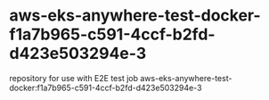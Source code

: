 # aws-eks-anywhere-test-docker-f1a7b965-c591-4ccf-b2fd-d423e503294e-3
repository for use with E2E test job aws-eks-anywhere-test-docker:f1a7b965-c591-4ccf-b2fd-d423e503294e-3
